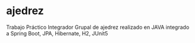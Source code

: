 # ajedrez
Trabajo Práctico Integrador Grupal de ajedrez realizado en JAVA integrado a Spring Boot, JPA, Hibernate, H2, JUnit5
